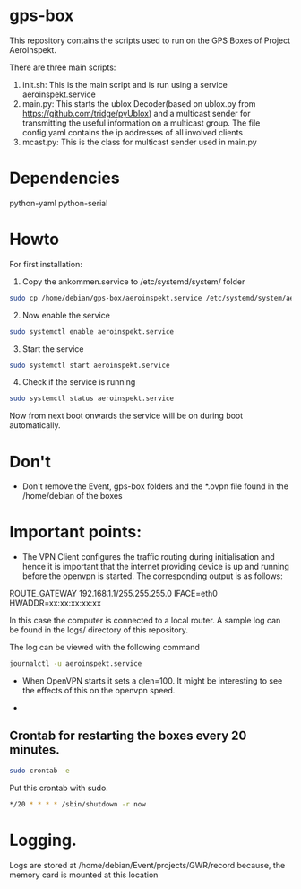 # gps-box

This repository contains the scripts used to run 
on the GPS Boxes of Project AeroInspekt.

There are three main scripts:
1. init.sh: This is the main script and is run using a service aeroinspekt.service
2. main.py: This starts the ublox Decoder(based on ublox.py from https://github.com/tridge/pyUblox)
   and a multicast sender for transmitting the useful information on a multicast group. The 
   file config.yaml contains the ip addresses of all involved clients
3. mcast.py: This is the class for multicast sender used in main.py 
   
# Dependencies
python-yaml
python-serial


# Howto 
For first installation:  
1. Copy the ankommen.service to /etc/systemd/system/ folder

```bash
sudo cp /home/debian/gps-box/aeroinspekt.service /etc/systemd/system/aeroinspekt.service
```

2. Now enable the service

```bash
sudo systemctl enable aeroinspekt.service
```

3. Start the service
```bash
sudo systemctl start aeroinspekt.service
```

4. Check if the service is running
```bash
sudo systemctl status aeroinspekt.service
```

Now from next boot onwards the service will be on during boot automatically.



# Don't
- Don't remove the Event, gps-box folders and the *.ovpn file found in the /home/debian of the boxes


# Important points:
- The VPN Client configures the traffic routing during initialisation and hence it is
important that the internet providing device is up and running before the openvpn is 
started. 
The corresponding output is as follows: 

ROUTE_GATEWAY 192.168.1.1/255.255.255.0 IFACE=eth0 HWADDR=xx:xx:xx:xx:xx

In this case the computer is connected to a local router.
 A sample log can be found in the logs/ directory of this repository.
 
 The log can be viewed with the following command
 
 ```bash
 journalctl -u aeroinspekt.service
 ```
 
- When OpenVPN starts it sets a qlen=100. It might be interesting to see the effects of
this on the openvpn speed.

- 

## Crontab for restarting the boxes every 20 minutes.

```bash
sudo crontab -e
```
Put this crontab with sudo.
```bash
*/20 * * * * /sbin/shutdown -r now
```


# Logging.
Logs are stored at /home/debian/Event/projects/GWR/record because, the memory card is mounted at this location
